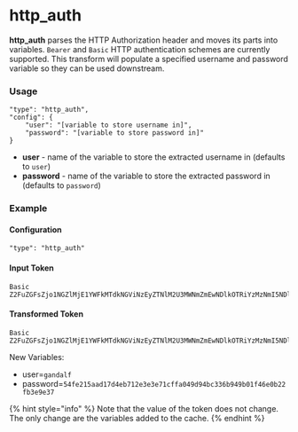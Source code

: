 # http\_auth

**http\_auth** parses the HTTP Authorization header and moves its parts into variables. `Bearer` and `Basic`  HTTP authentication schemes are currently supported. This transform will populate a specified username and password variable so they can be used downstream.

### Usage

```
"type": "http_auth",
"config": {
    "user": "[variable to store username in]",
    "password": "[variable to store password in]"
}
```

* **user** - name of the variable to store the extracted username in (defaults to `user`)
* **password** - name of the variable to store the extracted password in (defaults to `password`)

### Example

#### Configuration

```
"type": "http_auth"
```

#### Input Token

```
Basic Z2FuZGFsZjo1NGZlMjE1YWFkMTdkNGViNzEyZTNlM2U3MWNmZmEwNDlkOTRiYzMzNmI5NDliMDFmNDZlMGIyMmZiM2U5ZTM3
```

#### Transformed Token

```
Basic Z2FuZGFsZjo1NGZlMjE1YWFkMTdkNGViNzEyZTNlM2U3MWNmZmEwNDlkOTRiYzMzNmI5NDliMDFmNDZlMGIyMmZiM2U5ZTM3
```

New Variables:

* user=`gandalf`
* password=`54fe215aad17d4eb712e3e3e71cffa049d94bc336b949b01f46e0b22fb3e9e37`

{% hint style="info" %}
Note that the value of the token does not change. The only change are the variables added to the cache.
{% endhint %}
